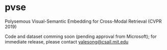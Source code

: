 # pvse
Polysemous Visual-Semantic Embedding for Cross-Modal Retrieval (CVPR 2019)

Code and dataset comming soon (pending approval from Microsoft); for immediate release, please contact yalesong@csail.mit.edu
